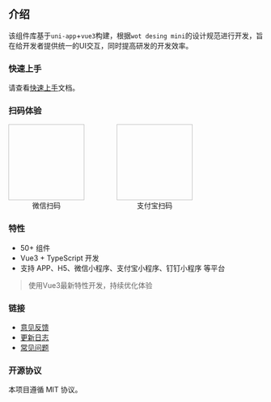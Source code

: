 ## 介绍

该组件库基于`uni-app`+`vue3`构建，根据`wot desing mini`的设计规范进行开发，旨在给开发者提供统一的UI交互，同时提高研发的开发效率。

### 快速上手

请查看[快速上手](#/components/quickUse)文档。

### 扫码体验

<div style="display: inline-block; margin-right: 60px;">
  <img style="width: 150px; height: 150px;" :src="WxQrcode" />
  <div style="text-align: center;">微信扫码</div>
</div>

<div style="display: inline-block;">
  <img style="width: 150px; height: 150px;" :src="AlipayQrcode" />
  <div style="text-align: center;">支付宝扫码</div>
</div>

### 特性

* 50+ 组件
* Vue3 + TypeScript 开发
* 支持 APP、H5、微信小程序、支付宝小程序、钉钉小程序 等平台

> 使用Vue3最新特性开发，持续优化体验

### 链接

* [意见反馈](https://github.com/jd-ftf/wot-design-uni/issues)
* [更新日志](#/components/changelog)
* [常见问题](#/components/commonProblems)

### 开源协议

本项目遵循 MIT 协议。

<script>
import WxQrcode from '../assets/img/wx.jpg'
import AlipayQrcode from '../assets/img/alipay.png'

export default {
  data () {
    return {
      WxQrcode,
      AlipayQrcode
    }
  }
}
</script>